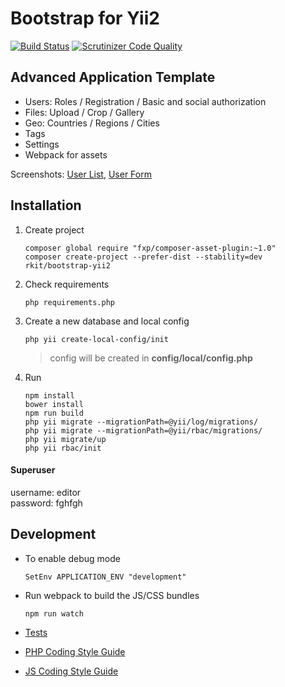 Bootstrap for Yii2
========

[![Build Status](https://img.shields.io/travis/rkit/bootstrap-yii2/master.svg?style=flat-square)](https://travis-ci.org/rkit/bootstrap-yii2)
[![Scrutinizer Code Quality](https://img.shields.io/scrutinizer/g/rkit/bootstrap-yii2/master.svg?style=flat-square)](https://scrutinizer-ci.com/g/rkit/bootstrap-yii2/?branch=master)

## Advanced Application Template

- Users: Roles / Registration / Basic and social authorization
- Files: Upload / Crop / Gallery
- Geo: Countries / Regions / Cities
- Tags
- Settings
- Webpack for assets

Screenshots:
[User List](https://cloud.githubusercontent.com/assets/4242765/5601755/2d9aad0c-9341-11e4-8ee2-ab5e02f90314.png),
[User Form](https://cloud.githubusercontent.com/assets/4242765/5601756/2fb0cdb0-9341-11e4-8d25-6aca3bc9baf8.png)

## Installation

1. Create project

   ```
   composer global require "fxp/composer-asset-plugin:~1.0"
   composer create-project --prefer-dist --stability=dev rkit/bootstrap-yii2
   ```

2. Check requirements
   ```
   php requirements.php
   ```

3. Create a new database and local config

   ```
   php yii create-local-config/init
   ```
   > config will be created in **config/local/config.php**

4. Run
   ```
   npm install
   bower install
   npm run build
   php yii migrate --migrationPath=@yii/log/migrations/
   php yii migrate --migrationPath=@yii/rbac/migrations/
   php yii migrate/up
   php yii rbac/init
   ```

#### Superuser
username: editor  
password: fghfgh

## Development

* To enable debug mode
  ~~~~
  SetEnv APPLICATION_ENV "development"
  ~~~~

* Run webpack to build the JS/CSS bundles
  ~~~~
  npm run watch
  ~~~~

* [Tests](https://github.com/rkit/bootstrap-yii2/tree/master/tests)

* [PHP Coding Style Guide](http://www.php-fig.org/psr/psr-2)

* [JS Coding Style Guide](https://github.com/airbnb/javascript)
